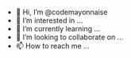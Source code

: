 - 👋 Hi, I’m @codemayonnaise
- 👀 I’m interested in ...
- 🌱 I’m currently learning ...
- 💞️ I’m looking to collaborate on ...
- 📫 How to reach me ...

<!---
codemayonnaise/codemayonnaise is a ✨ special ✨ repository because its `README.md` (this file) appears on your GitHub profile.
You can click the Preview link to take a look at your changes.
--->
